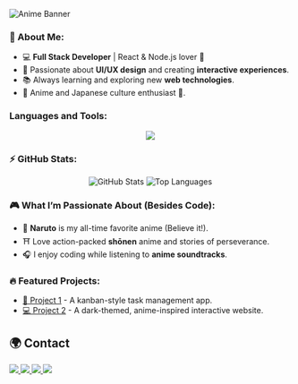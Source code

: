 
![Anime Banner](https://i.imgur.com/EOdnwEX.png) <!-- Replace this link with one to an anime-themed image -->

### 🌸 About Me:
- 💻 **Full Stack Developer** | React & Node.js lover 💙
- 🎨 Passionate about **UI/UX design** and creating **interactive experiences**.
- 📚 Always learning and exploring new **web technologies**.
- 🌟 Anime and Japanese culture enthusiast 🎌.


<h3 align="left">Languages and Tools:</h3>




<p align="center">
  <a href="https://skillicons.dev">
    <img src="https://skillicons.dev/icons?i=git,bootstrap,css,html,js,ts,sass,mongodb,postman,redux,express,figma,github,java,mysql,netlify,nodejs,npm,react,tailwind,vercel,vite,vscode,angular,powershell" />
  </a>
</p>


### ⚡ GitHub Stats:
<p align="center">
  <img src="https://github-readme-stats.vercel.app/api?username=arodriguez-20199620&show_icons=true&theme=tokyonight&hide_border=true" alt="GitHub Stats" />
  <img src="https://github-readme-stats.vercel.app/api/top-langs/?username=arodriguez-20199620&layout=compact&theme=tokyonight&hide_border=true" alt="Top Languages" />
</p>

### 🎮 What I’m Passionate About (Besides Code):
- 🍥 **Naruto** is my all-time favorite anime (Believe it!).
- ⛩️ Love action-packed **shōnen** anime and stories of perseverance.
- 🎧 I enjoy coding while listening to **anime soundtracks**.

### 🔥 Featured Projects:
- [🎴 Project 1](https://github.com/yourusername/project1) - A kanban-style task management app.
- [💻 Project 2](https://github.com/yourusername/project2) - A dark-themed, anime-inspired interactive website.

## 🌍 Contact
  <a href="https://skillicons.dev">
    <img src="https://skillicons.dev/icons?i=linkedin" />
  </a>
    <a href="https://skillicons.dev">
    <img src="https://skillicons.dev/icons?i=twitter" />
  </a>
    </a>
  <a href="https://skillicons.dev">
    <img src="https://skillicons.dev/icons?i=twitter" />
  </a>
  <a href="https://skillicons.dev">
    <img src="https://skillicons.dev/icons?i=instagram" />
  </a>
  


